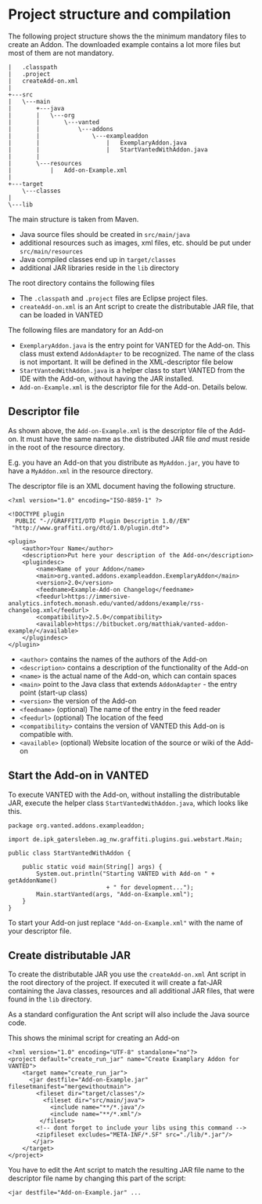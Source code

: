 # Project structure and compilation

The following project structure shows the the minimum mandatory files to create an Addon. The downloaded example contains a lot more files but most of them are not mandatory.

```
|   .classpath
|   .project
|   createAdd-on.xml
|
+---src
|   \---main
|       +---java
|       |   \---org
|       |       \---vanted
|       |           \---addons
|       |               \---exampleaddon
|       |                   |   ExemplaryAddon.java
|       |                   |   StartVantedWithAddon.java
|       |
|       \---resources
|           |   Add-on-Example.xml
|
+---target
    \---classes
|
\---lib	

```
The main structure is taken from Maven. 

* Java source files should be created in `src/main/java`
* additional resources such as images, xml files, etc. should be put under `src/main/resources` 
* Java compiled classes end up in `target/classes`
* additional JAR libraries reside in the `lib` directory

The root directory contains the following files

* The `.classpath` and `.project` files are Eclipse project files.
* `createAdd-on.xml` is an Ant script to create the distributable JAR file, that can be loaded in VANTED

The following files are mandatory for an Add-on

* `ExemplaryAddon.java` is the entry point for VANTED for the Add-on. This class must extend `AddonAdapter` to be recognized. The name of the class is not important. It will be defined in the XML-descriptor file below
* `StartVantedWithAddon.java` is a helper class to start VANTED from the IDE with the Add-on, without having the JAR installed.
* `Add-on-Example.xml` is the descriptor file for the Add-on. Details below.

## Descriptor file

As shown above, the `Add-on-Example.xml` is the descriptor file of the Add-on. It must have the same name as the distributed JAR file _and_ must reside in the root of the resource directory.

E.g. you have an Add-on that you distribute as `MyAddon.jar`, you have to have a `MyAddon.xml` in the resource directory.

The descriptor file is an XML document having the following structure.
```
<?xml version="1.0" encoding="ISO-8859-1" ?>

<!DOCTYPE plugin
  PUBLIC "-//GRAFFITI/DTD Plugin Descriptin 1.0//EN"
 "http://www.graffiti.org/dtd/1.0/plugin.dtd">

<plugin>
    <author>Your Name</author>
    <description>Put here your description of the Add-on</description>
    <plugindesc>
        <name>Name of your Addon</name>
        <main>org.vanted.addons.exampleaddon.ExemplaryAddon</main>
        <version>2.0</version>
        <feedname>Example-Add-on Changelog</feedname>
        <feedurl>https://immersive-analytics.infotech.monash.edu/vanted/addons/example/rss-changelog.xml</feedurl>
        <compatibility>2.5.0</compatibility>
        <available>https://bitbucket.org/matthiak/vanted-addon-example/</available>
    </plugindesc>
</plugin>
```

* `<author>` contains the names of the authors of the Add-on
* `<description>` contains a description of the functionality of the Add-on
* `<name>` is the actual name of the Add-on, which can contain spaces
* `<main>` point to the Java class that extends `AddonAdapter` - the entry point (start-up class)
* `<version>` the version of the Add-on
* `<feedname>` (optional) The name of the entry in the feed reader
* `<feedurl>` (optional) The location of the feed
* `<compatibility>` contains the version of VANTED this Add-on is compatible with. 
* `<available>` (optional) Website location of the source or wiki of the Add-on

## Start the Add-on in VANTED

To execute VANTED with the Add-on, without installing the distributable JAR, execute the helper class
`StartVantedWithAddon.java`, which looks like this.

```
package org.vanted.addons.exampleaddon;

import de.ipk_gatersleben.ag_nw.graffiti.plugins.gui.webstart.Main;

public class StartVantedWithAddon {

	public static void main(String[] args) {
		System.out.println("Starting VANTED with Add-on " + getAddonName()
							+ " for development...");
		Main.startVanted(args, "Add-on-Example.xml");
	}
}
```

To start your Add-on just replace `"Add-on-Example.xml"` with the name of your descriptor file.

## Create distributable JAR

To create the distributable JAR you use the `createAdd-on.xml` Ant script in the root directory of the project.
If executed it will create a fat-JAR containing the Java classes, resources and all additional JAR files, that were found in the `lib` directory.

As a standard configuration the Ant script will also include the Java source code.

This shows the minimal script for creating an Add-on

```
<?xml version="1.0" encoding="UTF-8" standalone="no"?>
<project default="create_run_jar" name="Create Examplary Addon for VANTED">
    <target name="create_run_jar">
      <jar destfile="Add-on-Example.jar" filesetmanifest="mergewithoutmain">
      	<fileset dir="target/classes"/>
	      <fileset dir="src/main/java">
         	<include name="**/*.java"/>
         	<include name="**/*.xml"/>
         </fileset>
      	<!-- dont forget to include your libs using this command -->
      	<zipfileset excludes="META-INF/*.SF" src="./lib/*.jar"/>
       </jar>
    </target>
</project>
```

You have to edit the Ant script to match the resulting JAR file name to the descriptor file name by changing this part of the script:
```
<jar destfile="Add-on-Example.jar" ...
```




